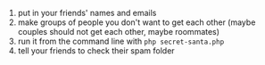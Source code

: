 1. put in your friends' names and emails
1. make groups of people you don't want to get each other (maybe couples should not get each other, maybe roommates)
1. run it from the command line with `php secret-santa.php`
1. tell your friends to check their spam folder